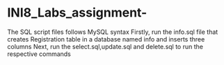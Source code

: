 # INI8_Labs_assignment-
The SQL script files follows MySQL syntax
Firstly, run the info.sql file that creates Registration table in a database named info and inserts three columns
Next, run the select.sql,update.sql and delete.sql to run the respective commands
